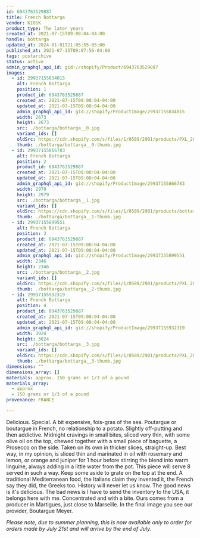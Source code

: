 ```yaml
---
id: 6943763529887
title: French Bottarga
vendor: KIOSK
product_type: The later years
created_at: 2021-07-15T09:08:04-04:00
handle: bottarga
updated_at: 2024-01-01T21:05:55-05:00
published_at: 2021-07-15T09:07:56-04:00
tags: postarchive
status: active
admin_graphql_api_id: gid://shopify/Product/6943763529887
images:
  - id: 29937155834015
    alt: French Bottarga
    position: 1
    product_id: 6943763529887
    created_at: 2021-07-15T09:08:04-04:00
    updated_at: 2021-07-15T09:08:04-04:00
    admin_graphql_api_id: gid://shopify/ProductImage/29937155834015
    width: 2673
    height: 2673
    src: ./bottarga/bottarga__0.jpg
    variant_ids: []
    oldSrc: https://cdn.shopify.com/s/files/1/0589/2901/products/PXL_20210604_121031308.jpg?v=1626354484
    thumb: ./bottarga/bottarga__0-thumb.jpg
  - id: 29937155866783
    alt: French Bottarga
    position: 2
    product_id: 6943763529887
    created_at: 2021-07-15T09:08:04-04:00
    updated_at: 2021-07-15T09:08:04-04:00
    admin_graphql_api_id: gid://shopify/ProductImage/29937155866783
    width: 2979
    height: 2979
    src: ./bottarga/bottarga__1.jpg
    variant_ids: []
    oldSrc: https://cdn.shopify.com/s/files/1/0589/2901/products/bottarga_1.jpg?v=1626354484
    thumb: ./bottarga/bottarga__1-thumb.jpg
  - id: 29937155899551
    alt: French Bottarga
    position: 3
    product_id: 6943763529887
    created_at: 2021-07-15T09:08:04-04:00
    updated_at: 2021-07-15T09:08:04-04:00
    admin_graphql_api_id: gid://shopify/ProductImage/29937155899551
    width: 2346
    height: 2346
    src: ./bottarga/bottarga__2.jpg
    variant_ids: []
    oldSrc: https://cdn.shopify.com/s/files/1/0589/2901/products/PXL_20210604_125920426.jpg?v=1626354484
    thumb: ./bottarga/bottarga__2-thumb.jpg
  - id: 29937155932319
    alt: French Bottarga
    position: 4
    product_id: 6943763529887
    created_at: 2021-07-15T09:08:04-04:00
    updated_at: 2021-07-15T09:08:04-04:00
    admin_graphql_api_id: gid://shopify/ProductImage/29937155932319
    width: 3024
    height: 3024
    src: ./bottarga/bottarga__3.jpg
    variant_ids: []
    oldSrc: https://cdn.shopify.com/s/files/1/0589/2901/products/PXL_20210513_115330693.jpg?v=1626354484
    thumb: ./bottarga/bottarga__3-thumb.jpg
dimensions: ""
dimensions_array: []
materials: approx. 150 grams or 1/3 of a pound
materials_array:
  - approx
  - 150 grams or 1/3 of a pound
provenance: FRANCE

---
```


Delicious. Special. A bit expensive, fois-gras of the sea. Poutargue or boutargue in French, no relationship to a potato. Slightly off-putting and then addictive. Midnight cravings in small bites, sliced very thin, with some olive oil on the top, chewed together with a small piece of baguette, a Prosecco on the side. Taken on its own in thicker slices, straight-up. Best way, in my opinion, is sliced thin and marinated in oil with rosemary and lemon, or orange and juniper for 1 hour before stirring the blend into warm linguine, always adding in a little water from the pot. This piece will serve 8 served in such a way. Keep some aside to grate on the top at the end. A traditional Mediterranean food, the Italians claim they invented it, the French say they did, the Greeks too. History will never let us know. The good news is it's delicious. The bad news is I have to send the inventory to the USA, it belongs here with me. Concentrated and with a bite. Ours comes from a producer in Martigues, just close to Marseille. In the final image you see our provider, Boutargue Meyer.

 _Please note, due to summer planning, this is now available only to order for orders made by July 21st and will arrive by the end of July._